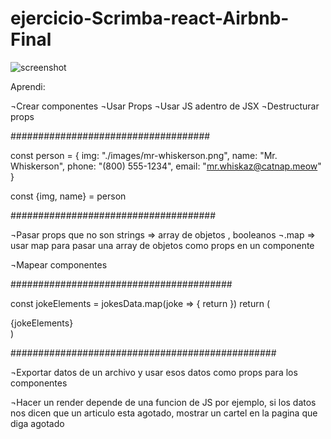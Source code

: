 # ejercicio-Scrimba-react-Airbnb-Final
![screenshot](https://i.imgur.com/0uYTOrn.png)

Aprendi:

¬Crear componentes
¬Usar Props
¬Usar JS adentro de JSX
¬Destructurar props

####################################

const person = {
    img: "./images/mr-whiskerson.png",
    name: "Mr. Whiskerson",
    phone: "(800) 555-1234",
    email: "mr.whiskaz@catnap.meow"
}

const {img, name} = person

#####################################


¬Pasar props que no son strings => array de objetos , booleanos
¬.map => usar map para pasar una array de objetos como props en un componente

¬Mapear componentes

########################################

 const jokeElements = jokesData.map(joke => {
        return <Joke setup={joke.setup} punchline={joke.punchline} />
    })
    return (
        <div>
            {jokeElements}
        </div>
    )
    
################################################


¬Exportar datos de un archivo y usar esos datos como props para los componentes

¬Hacer un render depende de una funcion de JS por ejemplo, si los datos nos dicen que un articulo esta agotado, mostrar un cartel en la pagina que diga agotado



